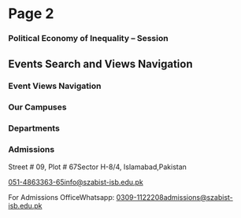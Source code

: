 # Page 2

### Political Economy of Inequality – Session

## Events Search and Views Navigation

### Event Views Navigation

### Our Campuses

### Departments

### Admissions

Street # 09, Plot # 67Sector H-8/4, Islamabad,Pakistan

051-4863363-65info@szabist-isb.edu.pk

For Admissions OfficeWhatsapp: 0309-1122208admissions@szabist-isb.edu.pk

